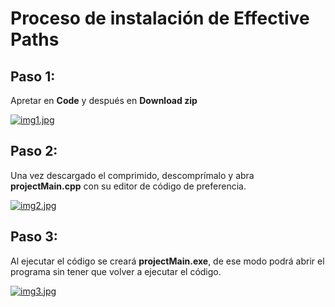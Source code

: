# Proceso de instalación de Effective Paths
## Paso 1: 
Apretar en **Code** y después en **Download zip** 


[![img1.jpg](https://i.postimg.cc/QdY6V7Sy/img1.jpg)](https://postimg.cc/TKmj4pzV)
## Paso 2: 
Una vez descargado el comprimido, descomprímalo y abra **projectMain.cpp** con su editor de código de preferencia.

[![img2.jpg](https://i.postimg.cc/bwSnH2pM/img2.jpg)](https://postimg.cc/9DVzc04t)
## Paso 3:
Al ejecutar el código se creará  **projectMain.exe**, de ese modo podrá abrir el programa sin tener que volver a ejecutar el código.

[![img3.jpg](https://i.postimg.cc/7LgTj8Cn/img3.jpg)](https://postimg.cc/WD13Jywd)
